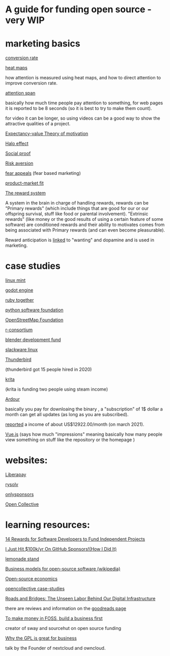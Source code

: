 # A guide for funding open source - very WIP

# marketing basics

[conversion
rate](https://www.optimizely.com/optimization-glossary/conversion-rate/)

[heat
maps](https://onlygrowth.com/blogs/posts/how-to-use-heat-maps-and-eye-tracking-software-to-improve-ux-and-lift-conversion-rates)

how attention is measured using heat maps, and how to direct attention
to improve conversion rate.

[attention
span](https://www.towermarketing.net/blog/winning-the-fight-against-a-website-users-attention-span/)

basically how much time people pay attention to something, for web pages
it is reported to be 8 seconds (so it is best to try to make them
count).

for video it can be longer, so using videos can be a good way to show
the attractive qualities of a project.

[Expectancy-value Theory of
motivation](https://courses.lumenlearning.com/edpsy/chapter/expectancy-value-theory/)

[Halo effect](https://cxl.com/blog/halo-effect/)

[Social proof](https://en.wikipedia.org/wiki/Social_proof)

[Risk
aversion](https://en.wikipedia.org/wiki/Risk_aversion_(psychology))

[fear
appeals](https://www.psychologytoday.com/us/blog/emotional-nourishment/201809/fear-appeals)
(fear based marketing)

[product-market fit](https://en.wikipedia.org/wiki/Product/market_fit)

[The reward system](https://en.wikipedia.org/wiki/Reward_system)

A system in the brain in charge of handling rewards, rewards can be
\"Primary rewards\" (which include things that are good for our or our
offspring survival, stuff like food or parental involvement).
\"Extrinsic rewards\" (like money or the good results of using a certain
feature of some software) are conditioned rewards and their ability to
motivates comes from being associated with Primary rewards (and can even
become pleasurable).

Reward anticipation is
[linked](https://liveinnovation.org/dopamine-more-than-pleasure-the-secret-is-the-anticipation-of-a-reward/)
to \"wanting\" and dopamine and is used in marketing.

# case studies

[linux mint](https://linuxmint.com/)

[godot engine](https://godotengine.org/)

[ruby together](https://rubytogether.org/)

[python software foundation](https://www.python.org/psf/)

[OpenStreetMap
Foundation](https://wiki.osmfoundation.org/wiki/Main_Page)

[r-consortium](https://www.r-consortium.org/about)

[blender development fund](https://fund.blender.org/)

[slackware linux](https://www.patreon.com/slackwarelinux)

[Thunderbird](https://groups.google.com/g/tb-planning/c/-jbmYvYdX1g)

(thunderbird got 15 people hired in 2020)

[krita](https://krita.org/en/item/the-inside-view-how-krita-is-developed/)

(krita is funding two people using steam income)

[Ardour](https://community.ardour.org/download)

basically you pay for downloaing the binary , a \"subscription\" of 1\$
dollar a month can get all updates (as long as you are subscribed).

[reported](https://discourse.ardour.org/) a income of about
US\$12922.00/month (on march 2021).

[Vue.js](https://www.patreon.com/evanyou) (says how much \"impressions\"
meaning basically how many people view something on stuff like the
repository or the homepage )

# websites:

[Liberapay](https://liberapay.com/)

[rysolv](https://www.rysolv.com/)

[onlysponsors](https://onlysponsors.dev/)

[Open Collective](https://opencollective.com/)

# learning resources:

[14 Rewards for Software Developers to Fund Independent
Projects](https://blog.patreon.com/rewards-software-developers)

[I Just Hit \$100k/yr On GitHub Sponsors!(How I Did
It)](https://calebporzio.com/i-just-hit-dollar-100000yr-on-github-sponsors-heres-how-i-did-it)

[lemonade stand](https://github.com/nayafia/lemonade-stand)

[Business models for open-source software
(wikipedia)](https://en.wikipedia.org/wiki/Business_models_for_open-source_software)

[Open-source
economics](https://en.wikipedia.org/wiki/Open-source_economics)

[opencollective
case-studies](https://blog.opencollective.com/tag/case-studies/)

[ Roads and Bridges: The Unseen Labor Behind Our Digital Infrastructure
](https://www.fordfoundation.org/media/2976/roads-and-bridges-the-unseen-labor-behind-our-digital-infrastructure.pdf)

there are reviews and information on the [goodreads
page](https://www.goodreads.com/book/show/32317627-roads-and-bridges)

[To make money in FOSS, build a business
first](https://drewdevault.com/2021/03/03/To-make-money-in-FOSS-build-a-business.html)

creator of sway and sourcehut on open source funding

[Why the GPL is great for
business](https://archive.fosdem.org/2020/schedule/event/gpl_and_business/)

talk by the Founder of nextcloud and owncloud.
